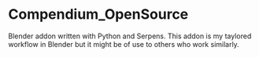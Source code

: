 # Compendium_OpenSource
 Blender addon written with Python and Serpens. This addon is my taylored workflow in Blender but it might be of use to others who work similarly.
